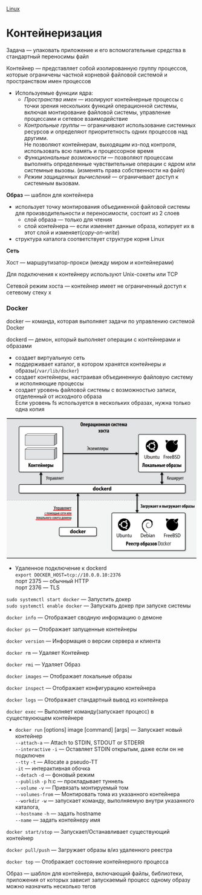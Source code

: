 [Linux](./Linux.md)

# Контейнеризация

Задача — упаковать приложение и его вспомогательные средства в стандартный переносимы файл

Контейнер — представляет собой изолированную группу процессов, которые ограничены частной корневой файловой системой и пространством имен процессов

- Используемые функции ядра:
  - _Пространства имен_ — изолируют контейнерные процессы с точки зрения нескольких функций операционной системы, включая монтирование файловой системы, управление процессами и сетевое взаимодействие
  - _Контрольные группы_ — ограничивают использование системных ресурсов и определяют приоритетность одних процессов над другими.  
    Не позволяют контейнерам, выходящим из-под контроля, использовать всю память и процессорное время
  - _Функциональные возможности_ — позволяют процессам выполнять определенные чувствительные операции с ядром или системные вызовы. (изменять права собственности на файл)
  - _Режим защищенных вычислений_ — ограничивает доступ к системным вызовам.

**Образ** — шаблон для контейнера

- использует точку монтирования объединенной файловой системы для производительности и переносимости, состоит из 2 слоев
  - слой образа — только для чтения
  - слой контейнера — если изменяет данные образа, копирует их в этот слой и изменяет(_copy-on-write_)
- структура каталога соответствует структуре корня Linux

**Сеть**

Хост — маршрутизатор-прокси (между миром и контейнерами)

Для подключения к контейнеру используют Unix-сокеты или TCP

Сетевой режим хоста — контейнер имеет не ограниченный доступ к сетевому стеку х

### Docker

docker — команда, которая выполняет задачи по управлению системой Docker

dockerd — демон, который выполняет операции с контейнерами и образами

- создает виртуальную сеть
- поддерживает каталог, в котором хранятся контейнеры и образы(`/var/lib/docker`)
- создает контейнеры, настраивая объединенную файловую систему и исполняющие процессы
- создает уровень файловой системы с возможностью записи, отделенный от исходного образа  
  Если уровень fs используется в нескольких образах, нужна только одна копия

![Untitled](./Untitled%204.png)

- Удаленное подключение к dockerd  
  `export DOCKER_HOST=tcp://10.0.0.10:2376`  
  порт 2375 — обычный HTTP  
  порт 2376 — TLS

`sudo systemctl start docker` — Запустить докер  
`sudo systemctl enable docker` — Запускать докер при запуске системы

`docker info` — Отображает сводную информацию о демоне

`docker ps` — Отображает запущенные контейнеры

`docker version` — Информация о версии сервера и клиента

`docker rm` — Удаляет Контейнер

`docker rmi` — Удаляет Образ

`docker images` — Отображает локальные образы

`docker inspect` — Отображает конфигурацию контейнера

`docker logs` — Отображает стандартный вывод из контейнера

`docker exec` — Выполняет команду(запускает процесс) в существуюющем контейнере

- `docker run` [options] image [command] [args] — Запускает новый контейнер  
  `--attach-a` — Attach to STDIN, STDOUT or STDERR  
  `--interactive` `-i` — Оставляет STDIN открытым, даже если он не подключен  
  `--tty` `-t` — Allocate a pseudo-TT  
  `-it` — интерактивная обочка  
  `--detach` `-d` — фоновый режим  
  `--publish` `-p` h:c — прокладывает туннель  
  `--volume` `-v` — Привязать монтируемый том  
  `--volumes-from` — Монтировать тома из указанного контейнера  
  `--workdir` `-w` — запускает команду, выполняемую внутри указанного каталога,  
  `--hostname` `-h` — задать hostname  
  `--name` — задать контейнеру имя

`docker start/stop` — Запускает/Останавливает существующий контейнер

`docker pull/push` — Загружает образы в/из удаленного реестра

`docker top` — Отображает состояние контейнерного процесса

Образ — шаблон для контейнера, включающий файлы, библиотеки, приложения от которых зависит запускаемый процесс одному образу можно назначить несколько тегов
